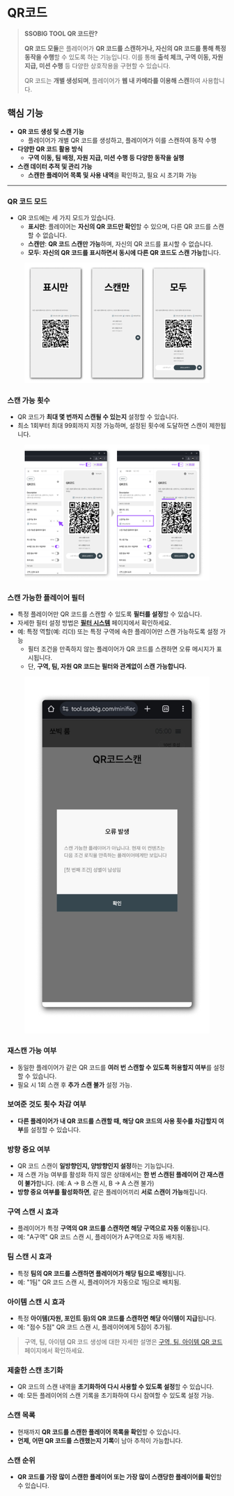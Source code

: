 # QR코드

> **SSOBIG TOOL QR 코드란?**
>
> **QR 코드 모듈**은 플레이어가 **QR 코드를 스캔하거나, 자신의 QR 코드를 통해 특정 동작을 수행**할 수 있도록 하는 기능입니다. 이를 통해 **출석 체크, 구역 이동, 자원 지급, 미션 수행** 등 다양한 상호작용을 구현할 수 있습니다.
>
> QR 코드는 **개별 생성되며**, 플레이어가 **웹 내 카메라를 이용해 스캔**하여 사용합니다.

## **핵심 기능**

* **QR 코드 생성 및 스캔 기능**
  * 플레이어가 개별 QR 코드를 생성하고, 플레이어가 이를 스캔하여 동작 수행
* **다양한 QR 코드 활용 방식**
  * **구역 이동, 팀 배정, 자원 지급, 미션 수행 등 다양한 동작을 실행**
* **스캔 데이터 추적 및 관리 가능**
  * **스캔한 플레이어 목록 및 사용 내역**을 확인하고, 필요 시 초기화 가능

***

### **QR 코드 모드**

* QR 코드에는 세 가지 모드가 있습니다.
  * **표시만**: 플레이어는 **자신의 QR 코드만 확인**할 수 있으며, 다른 QR 코드를 스캔할 수 없습니다.
  * **스캔만**: **QR 코드 스캔만 가능**하며, 자신의 QR 코드를 표시할 수 없습니다.
  * **모두**: **자신의 QR 코드를 표시하면서 동시에 다른 QR 코드도 스캔 가능**합니다.



<figure><img src="../../.gitbook/assets/QR 코드 1.png" alt=""><figcaption></figcaption></figure>

### **스캔 가능 횟수**

* QR 코드가 **최대 몇 번까지 스캔될 수 있는지** 설정할 수 있습니다.
* 최소 1회부터 최대 99회까지 지정 가능하며, 설정된 횟수에 도달하면 스캔이 제한됩니다.



<figure><img src="../../.gitbook/assets/QR 코드 2.png" alt=""><figcaption></figcaption></figure>

### **스캔 가능한 플레이어 필터**

* 특정 플레이어만 QR 코드를 스캔할 수 있도록 **필터를 설정**할 수 있습니다.
* 자세한 필터 설정 방법은 [**필터 시스템**](../../undefined-2/undefined-4.md) 페이지에서 확인하세요.
* 예: 특정 역할(예: 리더) 또는 특정 구역에 속한 플레이어만 스캔 가능하도록 설정 가능
  * 필터 조건을 만족하지 않는 플레이어가 QR 코드를 스캔하면 오류 메시지가 표시됩니다.
  * 단, **구역, 팀, 자원 QR 코드는 필터와 관계없이 스캔 가능합니다.**

<figure><img src="../../.gitbook/assets/QR 코드 3.png" alt=""><figcaption></figcaption></figure>



### **재스캔 가능 여부**

* 동일한 플레이어가 같은 QR 코드를 **여러 번 스캔할 수 있도록 허용할지 여부**를 설정할 수 있습니다.
* 필요 시 1회 스캔 후 **추가 스캔 불가** 설정 가능.

### **보여준 것도 횟수 차감 여부**

* **다른 플레이어가 내 QR 코드를 스캔할 때, 해당 QR 코드의 사용 횟수를 차감할지 여부**를 설정할 수 있습니다.

### **방향 중요 여부**

* QR 코드 스캔이 **일방향인지, 양방향인지 설정**하는 기능입니다.
* 재 스캔 가능 여부를 활성화  하지 않은 상태에서는 **한 번 스캔된 플레이어 간 재스캔이 불가**합니다. (예: A → B 스캔 시, B → A 스캔 불가)
* **방향 중요 여부를 활성화하면**, 같은 플레이어끼리 **서로 스캔이 가능**해집니다.

### **구역 스캔 시 효과**

* 플레이어가 특정 **구역의 QR 코드를 스캔하면 해당 구역으로 자동 이동**됩니다.
* 예: "A구역" QR 코드 스캔 시, 플레이어가 A구역으로 자동 배치됨.

### **팀 스캔 시 효과**

* 특정 **팀의 QR 코드를 스캔하면 플레이어가 해당 팀으로 배정**됩니다.
* 예: "1팀" QR 코드 스캔 시, 플레이어가 자동으로 1팀으로 배치됨.

### **아이템 스캔 시 효과**

* 특정 **아이템(자원, 포인트 등)의 QR 코드를 스캔하면 해당 아이템이 지급**됩니다.
* 예: "점수 5점" QR 코드 스캔 시, 플레이어에게 5점이 추가됨.

> 구역, 팀, 아이템 QR 코드 생성에 대한 자세한 설명은 [구역, 팀, 아이템 QR 코드](broken-reference) 페이지에서 확인하세요.

### **제출한 스캔 초기화**

* QR 코드의 스캔 내역을 **초기화하여 다시 사용할 수 있도록 설정**할 수 있습니다.
* 예: 모든 플레이어의 스캔 기록을 초기화하여 다시 참여할 수 있도록 설정 가능.

### **스캔 목록**

* 현재까지 **QR 코드를 스캔한 플레이어 목록을 확인**할 수 있습니다.
* **언제, 어떤 QR 코드를 스캔했는지 기록**이 남아 추적이 가능합니다.

### **스캔 순위**

* **QR 코드를 가장 많이 스캔한 플레이어 또는 가장 많이 스캔당한 플레이어를 확인**할 수 있습니다.
